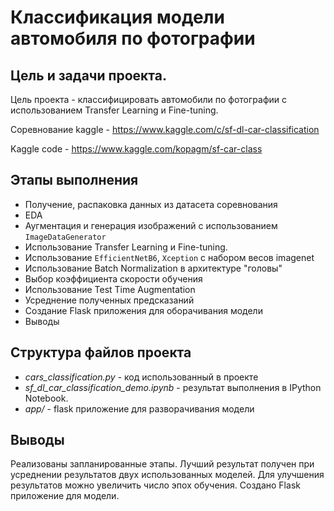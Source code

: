 # Классификация модели автомобиля по фотографии
## Цель и задачи проекта.

Цель проекта - классифицировать автомобили по фотографии
с использованием Transfer Learning и Fine-tuning.

Соревнование kaggle - https://www.kaggle.com/c/sf-dl-car-classification

Kaggle code - https://www.kaggle.com/kopagm/sf-car-class

## Этапы выполнения

- Получение, распаковка данных из датасета соревнования
- EDA
- Аугментация и генерация изображений с использованием `ImageDataGenerator`
- Использование Transfer Learning и Fine-tuning.
- Использование `EfficientNetB6`, `Xception` с набором весов imagenet
- Использование Batch Normalization в архитектуре "головы"
- Выбор коэффициента скорости обучения
- Использование Test Time Augmentation
- Усреднение полученных предсказаний
- Создание Flask приложения для оборачивания модели
- Выводы

## Структура файлов проекта

- *cars_classification.py* - код использованный в проекте
- *sf_dl_car_classification_demo.ipynb* - результат выполнения в IPython Notebook. 
- *app/* - flask приложение для разворачивания модели


## Выводы
Реализованы запланированные этапы. Лучший результат получен при усреднении результатов двух использованных моделей. Для улучшения результатов можно увеличить число эпох обучения. Создано Flask приложение для модели.

